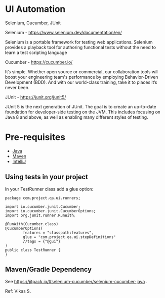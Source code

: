 # UI Automation
Selenium, Cucumber, JUnit

Selenium - https://www.selenium.dev/documentation/en/

Selenium is a portable framework for testing web applications. Selenium provides a playback tool for authoring functional tests without the need to learn a test scripting language

Cucumber - https://cucumber.io/

It’s simple. Whether open source or commercial, our collaboration tools will boost your engineering team's performance by employing Behavior-Driven Development (BDD). And with our world-class training, take it to places it’s never been. 

JUnit - https://junit.org/junit5/

JUnit 5 is the next generation of JUnit. The goal is to create an up-to-date foundation for developer-side testing on the JVM. This includes focusing on Java 8 and above, as well as enabling many different styles of testing.

# Pre-requisites
- <a href="https://java.com/en/download/manual.jsp" target="_blank">Java</a>
- <a href="https://maven.apache.org/download.cgi" target="_blank">Maven</a>
- <a href="https://www.jetbrains.com/idea/download/" target="_blank">IntelliJ</a>

Using tests in your project
----------------------------------

In your TestRunner class add a glue option:
```
package com.project.qa.ui.runners;

import io.cucumber.junit.Cucumber;
import io.cucumber.junit.CucumberOptions;
import org.junit.runner.RunWith;

@RunWith(Cucumber.class)
@CucumberOptions(
        features = "classpath:features",
        glue = "com.project.qa.ui.stepDefinitions"
        //tags = {"@gui"}
)
public class TestRunner {
}
```

Maven/Gradle Dependency
-----------------------

See https://jitpack.io/#selenium-cucumber/selenium-cucumber-java .

Ref: Vikas S.